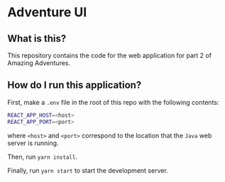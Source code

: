 # Adventure UI

## What is this?
This repository contains the code for the web application for part 2 of Amazing Adventures.

## How do I run this application?
First, make a `.env` file in the root of this repo with the following contents:
```bash
REACT_APP_HOST=<host>
REACT_APP_PORT=<port>
```

where `<host>` and `<port>` correspond to the location that the `Java` web server is running.

Then, run `yarn install`.

Finally, run `yarn start` to start the development server.